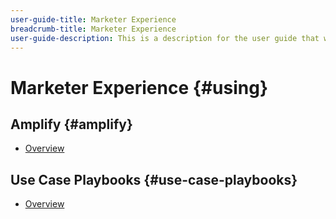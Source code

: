 ```yaml
---
user-guide-title: Marketer Experience
breadcrumb-title: Marketer Experience
user-guide-description: This is a description for the user guide that will be displayed on the landing page.
---
```


# Marketer Experience {#using}

## Amplify {#amplify}
+ [Overview](amplify/overview.md)

## Use Case Playbooks {#use-case-playbooks}
+ [Overview](use-case-playbooks/overview.md)
